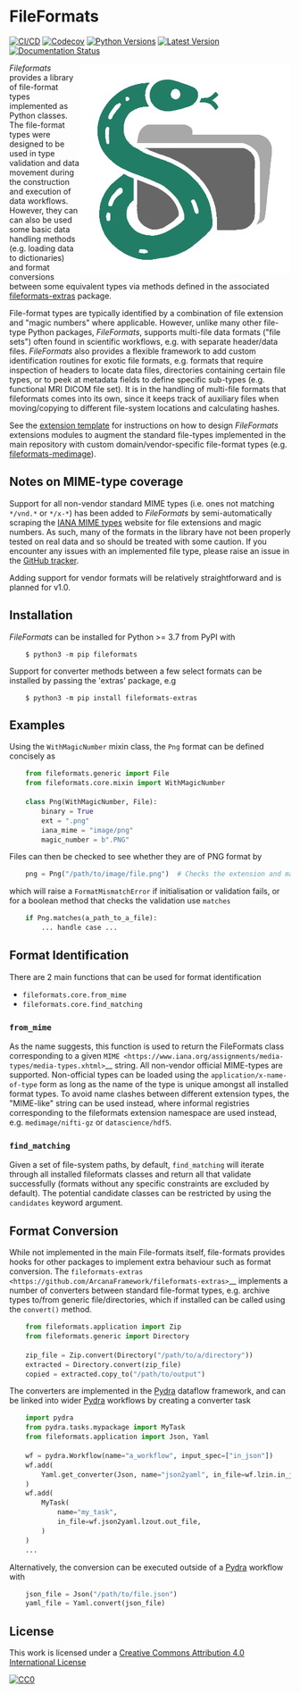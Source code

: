 # FileFormats

[![CI/CD](https://github.com/arcanaframework/fileformats/actions/workflows/ci-cd.yml/badge.svg)](https://github.com/arcanaframework/fileformats/actions/workflows/ci-cd.yml)
[![Codecov](https://codecov.io/gh/arcanaframework/fileformats/branch/main/graph/badge.svg?token=UIS0OGPST7)](https://codecov.io/gh/arcanaframework/fileformats)
[![Python Versions](https://img.shields.io/pypi/pyversions/fileformats.svg)](https://pypi.python.org/pypi/fileformats/)
[![Latest Version](https://img.shields.io/pypi/v/fileformats.svg)](https://pypi.python.org/pypi/fileformats/)
[![Documentation Status](https://img.shields.io/badge/docs-latest-brightgreen.svg?style=flat)](https://arcanaframework.github.io/fileformats/)

<img src="./docs/source/_static/images/logo_small.png" alt="Logo Small" style="float: right; width: 100mm">

*Fileformats* provides a library of file-format types implemented as Python classes.
The file-format types were designed to be used in type validation and data movement
during the construction and execution of data workflows. However, they can can also be
used some basic data handling methods (e.g. loading data to dictionaries) and format
conversions between some equivalent types via methods defined in the associated
[fileformats-extras](https://pypi.org/project/fileformats-extras/) package.

File-format types are typically identified by a combination of file extension
and "magic numbers" where applicable. However, unlike many other file-type Python packages,
*FileFormats*, supports multi-file data formats ("file sets") often found in scientific
workflows, e.g. with separate header/data files. *FileFormats* also provides a flexible
framework to add custom identification routines for exotic file formats, e.g.
formats that require inspection of headers to locate data files, directories containing
certain file types, or to peek at metadata fields to define specific sub-types
(e.g. functional MRI DICOM file set). It is in the handling of multi-file formats that
fileformats comes into its own, since it keeps track of auxiliary files when moving/copying
to different file-system locations and calculating hashes.

See the [extension template](https://github.com/ArcanaFramework/fileformats-extension-template)
for instructions on how to design *FileFormats* extensions modules to augment the
standard file-types implemented in the main repository with custom domain/vendor-specific
file-format types (e.g. [fileformats-medimage](https://pypi.org/project/fileformats-medimage/)).


## Notes on MIME-type coverage

Support for all non-vendor standard MIME types (i.e. ones not matching `*/vnd.*` or `*/x-*`) has been
added to *FileFormats* by semi-automatically scraping the
[IANA MIME types](https://www.iana_mime.org/assignments/media-types/media-types.xhtml) website for file
extensions and magic numbers. As such, many of the formats in the library have not been properly
tested on real data and so should be treated with some caution. If you encounter any issues with an implemented file
type, please raise an issue in the [GitHub tracker](https://github.com/ArcanaFramework/fileformats/issues).

Adding support for vendor formats will be relatively straightforward and is planned for v1.0.


## Installation

*FileFormats* can be installed for Python >= 3.7 from PyPI with

```console
    $ python3 -m pip fileformats
```

Support for converter methods between a few select formats can be installed by
passing the 'extras' package, e.g

```console
    $ python3 -m pip install fileformats-extras
```

## Examples

Using the `WithMagicNumber` mixin class, the `Png` format can be defined concisely as

```python
    from fileformats.generic import File
    from fileformats.core.mixin import WithMagicNumber

    class Png(WithMagicNumber, File):
        binary = True
        ext = ".png"
        iana_mime = "image/png"
        magic_number = b".PNG"
```

Files can then be checked to see whether they are of PNG format by

```python
    png = Png("/path/to/image/file.png")  # Checks the extension and magic number
```

which will raise a `FormatMismatchError` if initialisation or validation fails, or
for a boolean method that checks the validation use `matches`

```python
    if Png.matches(a_path_to_a_file):
        ... handle case ...
```

## Format Identification

There are 2 main functions that can be used for format identification

* `fileformats.core.from_mime`
* `fileformats.core.find_matching`

### `from_mime`

As the name suggests, this function is used to return the FileFormats class corresponding
to a given `MIME <https://www.iana.org/assignments/media-types/media-types.xhtml>`__ string.
All non-vendor official MIME-types are supported. Non-official types can be loaded using
the `application/x-name-of-type` form as long as the name of the type is unique amongst
all installed format types. To avoid name clashes between different extension types, the
"MIME-like" string can be used instead, where informal registries corresponding to the
fileformats extension namespace are used instead, e.g. `medimage/nifti-gz` or `datascience/hdf5`.

### `find_matching`

Given a set of file-system paths, by default, `find_matching` will iterate through all
installed fileformats classes and return all that validate successfully (formats without
any specific constraints are excluded by default). The potential candidate classes can be
restricted by using the `candidates` keyword argument.


## Format Conversion

While not implemented in the main File-formats itself, file-formats provides hooks for
other packages to implement extra behaviour such as format conversion.
The `fileformats-extras <https://github.com/ArcanaFramework/fileformats-extras>`__
implements a number of converters between standard file-format types, e.g. archive types
to/from generic file/directories, which if installed can be called using the `convert()` method.

```python
    from fileformats.application import Zip
    from fileformats.generic import Directory

    zip_file = Zip.convert(Directory("/path/to/a/directory"))
    extracted = Directory.convert(zip_file)
    copied = extracted.copy_to("/path/to/output")
```

The converters are implemented in the [Pydra](https://pydra.readthedocs.io) dataflow framework, and can be linked into
wider [Pydra](https://pydra.readthedocs.io) workflows by creating a converter task

```python
    import pydra
    from pydra.tasks.mypackage import MyTask
    from fileformats.application import Json, Yaml

    wf = pydra.Workflow(name="a_workflow", input_spec=["in_json"])
    wf.add(
        Yaml.get_converter(Json, name="json2yaml", in_file=wf.lzin.in_json)
    )
    wf.add(
        MyTask(
            name="my_task",
            in_file=wf.json2yaml.lzout.out_file,
        )
    )
    ...
```

Alternatively, the conversion can be executed outside of a [Pydra](https://pydra.readthedocs.io) workflow with

```python
    json_file = Json("/path/to/file.json")
    yaml_file = Yaml.convert(json_file)
```


## License

This work is licensed under a
[Creative Commons Attribution 4.0 International License](http://creativecommons.org/licenses/by/4.0/)

[![CC0](https://i.creativecommons.org/l/by/4.0/88x31.png)](http://creativecommons.org/licenses/by/4.0/)
